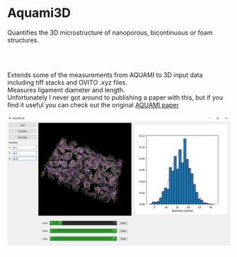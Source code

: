 # Aquami3D
Quantifies the 3D microstructure of nanoporous, bicontinuous or foam structures.

<br> <br>

Extends some of the measurements from AQUAMI to 3D input data including tiff stacks and OVITO .xyz files. <br>
Measures ligament diameter and length. <br>
Unfortunately I never got around to publishing a paper with this, but if you find it useful you can check out the original [AQUAMI paper](https://doi.org/10.1016/j.commatsci.2017.08.012) <br> <br>
![capture](Capture.PNG)
